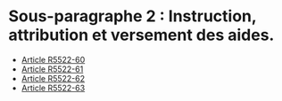 #  Sous-paragraphe 2 : Instruction, attribution et versement des aides.

* [Article R5522-60](./LEGIARTI000028975820.md)
* [Article R5522-61](./LEGIARTI000018524452.md)
* [Article R5522-62](./LEGIARTI000020489901.md)
* [Article R5522-63](./LEGIARTI000018524448.md)
